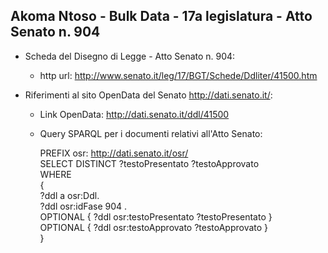 ## Akoma Ntoso - Bulk Data - 17a legislatura - Atto Senato n. 904 ##

* Scheda del Disegno di Legge - Atto Senato n. 904:
	* http url: http://www.senato.it/leg/17/BGT/Schede/Ddliter/41500.htm

* Riferimenti al sito OpenData del Senato http://dati.senato.it/:
	* Link OpenData: http://dati.senato.it/ddl/41500
	* Query SPARQL per i documenti relativi all'Atto Senato:

        PREFIX osr: <http://dati.senato.it/osr/>  
		SELECT DISTINCT ?testoPresentato ?testoApprovato  
		WHERE  
		{  
		    ?ddl a osr:Ddl.  
		    ?ddl osr:idFase 904 .  
		    OPTIONAL { ?ddl osr:testoPresentato ?testoPresentato }  
		    OPTIONAL { ?ddl osr:testoApprovato ?testoApprovato }  
		}
		